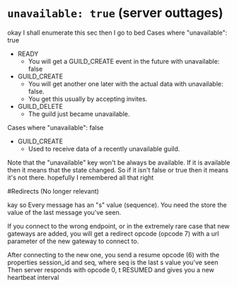 # `unavailable: true` (server outtages)
okay
I shall enumerate this
sec
then I go to bed
Cases where "unavailable": true
- READY
    - You will get a GUILD_CREATE event in the future with unavailable: false
- GUILD_CREATE
    - You will get another one later with the actual data with unavailable: false.
    - You get this usually by accepting invites.
- GUILD_DELETE
    - The guild just became unavailable.


Cases where "unavailable": false

- GUILD_CREATE
    - Used to receive data of a recently unavailable guild.


Note that the "unavailable" key won't be always be available. If it is available then it means that the state changed. So
if it isn't false or true then it means it's not there.
hopefully I remembered all that right

#Redirects (No longer relevant)

kay so
Every message has an "s" value (sequence). You need the store the value of the last message you've seen.

If you connect to the wrong endpoint, or in the extremely rare case that new gateways are added, you will get a redirect opcode (opcode 7) with a url parameter of the new gateway to connect to.

After connecting to the new one, you send a resume opcode (6) with the properties session_id and seq, where seq is the last s value you've seen
Then server responds with opcode 0, t RESUMED and gives you a new heartbeat interval
